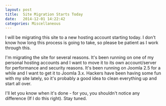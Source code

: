 ```yaml
---
layout: post
title:  Site Migration Starts Today
date:   2014-12-01 14:22:42
categories: Miscellaneous
---
```

I will be migrating this site to a new hosting account starting today. I don't know how long this process is going to take, so please be patient as I work through this.

I'm migrating the site for several reasons. It's been running on one of my personal hosting accounts and I want to move it to its own account/server for performance and security reasons. It's been running on Joomla 2.5 for a while and I want to get it to Joomla 3.x. Hackers have been having some fun with my site lately, so it's probably a good idea to clean everything up and start all over.

I'll let you know when it's done - for you, you shouldn't notice any difference (If I do this right). Stay tuned.
